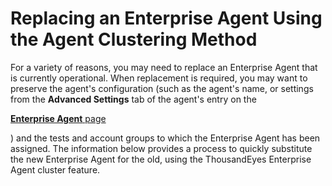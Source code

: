 # Replacing an Enterprise Agent Using the Agent Clustering Method

For a variety of reasons, you may need to replace an Enterprise Agent that is currently operational. When replacement is required, you may want to preserve the agent's configuration (such as the agent's name, or settings from the **Advanced Settings** tab of the agent's entry on the

[**Enterprise Agent** page](https://app.thousandeyes.com/settings/agents/enterprise/)

) and the tests and account groups to which the Enterprise Agent has been assigned. The information below provides a process to quickly substitute the new Enterprise Agent for the old, using the ThousandEyes Enterprise Agent cluster feature.

